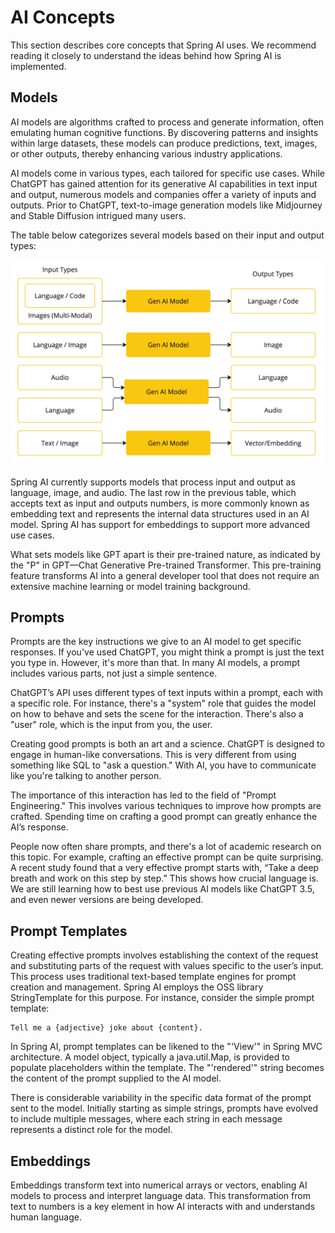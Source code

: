 # AI Concepts
This section describes core concepts that Spring AI uses. We recommend reading it closely to understand the ideas behind how Spring AI is implemented.

## Models
AI models are algorithms crafted to process and generate information, often emulating human cognitive functions. By discovering patterns and insights within large datasets, these models can produce predictions, text, images, or other outputs, thereby enhancing various industry applications.

AI models come in various types, each tailored for specific use cases. While ChatGPT has gained attention for its generative AI capabilities in text input and output, numerous models and companies offer a variety of inputs and outputs. Prior to ChatGPT, text-to-image generation models like Midjourney and Stable Diffusion intrigued many users.

The table below categorizes several models based on their input and output types:

![AI Concepts models](images/spring-ai-concepts-model-types.jpg)


Spring AI currently supports models that process input and output as language, image, and audio. The last row in the previous table, which accepts text as input and outputs numbers, is more commonly known as embedding text and represents the internal data structures used in an AI model. Spring AI has support for embeddings to support more advanced use cases.

What sets models like GPT apart is their pre-trained nature, as indicated by the "P" in GPT—Chat Generative Pre-trained Transformer. This pre-training feature transforms AI into a general developer tool that does not require an extensive machine learning or model training background.

## Prompts

Prompts are the key instructions we give to an AI model to get specific responses. If you've used ChatGPT, you might think a prompt is just the text you type in. However, it's more than that. In many AI models, a prompt includes various parts, not just a simple sentence.

ChatGPT’s API uses different types of text inputs within a prompt, each with a specific role. For instance, there's a "system" role that guides the model on how to behave and sets the scene for the interaction. There's also a "user" role, which is the input from you, the user.

Creating good prompts is both an art and a science. ChatGPT is designed to engage in human-like conversations. This is very different from using something like SQL to "ask a question." With AI, you have to communicate like you're talking to another person.

The importance of this interaction has led to the field of "Prompt Engineering." This involves various techniques to improve how prompts are crafted. Spending time on crafting a good prompt can greatly enhance the AI’s response.

People now often share prompts, and there's a lot of academic research on this topic. For example, crafting an effective prompt can be quite surprising. A recent study found that a very effective prompt starts with, “Take a deep breath and work on this step by step.” This shows how crucial language is. We are still learning how to best use previous AI models like ChatGPT 3.5, and even newer versions are being developed.

## Prompt Templates
Creating effective prompts involves establishing the context of the request and substituting parts of the request with values specific to the user’s input.
This process uses traditional text-based template engines for prompt creation and management. Spring AI employs the OSS library StringTemplate for this purpose.
For instance, consider the simple prompt template:
```
Tell me a {adjective} joke about {content}.

```

In Spring AI, prompt templates can be likened to the "'View'" in Spring MVC architecture. A model object, typically a java.util.Map, is provided to populate placeholders within the template. The "'rendered'" string becomes the content of the prompt supplied to the AI model.

There is considerable variability in the specific data format of the prompt sent to the model. Initially starting as simple strings, prompts have evolved to include multiple messages, where each string in each message represents a distinct role for the model.

## Embeddings

Embeddings transform text into numerical arrays or vectors, enabling AI models to process and interpret language data. This transformation from text to numbers is a key element in how AI interacts with and understands human language.


